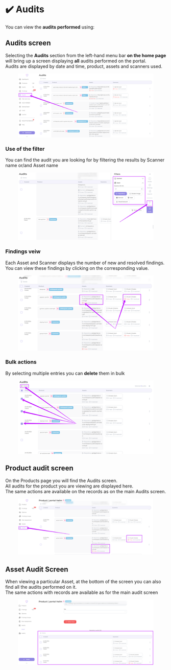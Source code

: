 # ✔️ Audits

You can view the **audits performed** using:

## Audits screen

Selecting the **Audits** section from the left-hand menu bar **on the home page** will bring up a screen displaying **all** audits performed on the portal. \
Audits are displayed by date and time, product, assets and scanners used.

<figure><img src="../../../.gitbook/assets/image (2) (1) (1) (1) (1) (1) (1) (1) (1) (1) (1).png" alt=""><figcaption></figcaption></figure>

### Use of the filter

You can find the audit you are looking for by filtering the results by Scanner name or/and Asset name

<figure><img src="../../../.gitbook/assets/image (5) (1) (1) (1) (1) (1) (1).png" alt=""><figcaption></figcaption></figure>

### Findings veiw

Each Asset and Scanner displays the number of new and resolved findings. You can view these findings by clicking on the corresponding value.

<figure><img src="../../../.gitbook/assets/image (4) (1) (1) (1) (1) (1) (1) (1) (1).png" alt=""><figcaption></figcaption></figure>

### Bulk actions

By selecting multiple entries you can **delete** them in bulk

<figure><img src="../../../.gitbook/assets/image (3) (1) (1) (1) (1) (1) (1) (1) (1) (1).png" alt=""><figcaption></figcaption></figure>

## Product audit screen

On the Products page you will find the Audits screen. \
All audits for the product you are viewing are displayed here. \
The same actions are available on the records as on the main Audits screen.

<figure><img src="../../../.gitbook/assets/image (6) (1) (1) (1) (1) (1) (1).png" alt=""><figcaption></figcaption></figure>



## Asset Audit Screen

When viewing a particular Asset, at the bottom of the screen you can also find all the audits performed on it. \
The same actions with records are available as for the main audit screen

<figure><img src="../../../.gitbook/assets/image (7) (1) (1) (1) (1) (1).png" alt=""><figcaption></figcaption></figure>
